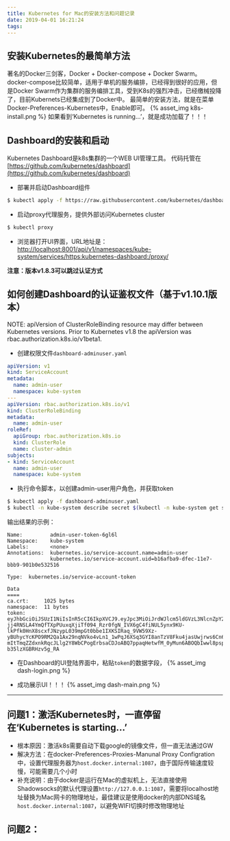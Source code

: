 ```yaml
---
title: Kubernetes for Mac的安装方法和问题记录
date: 2019-04-01 16:21:24
tags:
---
```


## 安装Kubernetes的最简单方法
著名的Docker三剑客，Docker + Docker-compose + Docker Swarm。
docker-compose比较简单，适用于单机的服务编排，已经得到很好的应用，但是Docker Swarm作为集群的服务编排工具，受到K8s的强烈冲击，已经缴械投降了，目前Kubernets已经集成到了Docker中。
最简单的安装方法，就是在菜单Docker-Preferences-Kubernetes中，Enable即可。
{% asset_img k8s-install.png %}
如果看到‘Kubernetes is running...’，就是成功加载了！！！

## Dashboard的安装和启动
Kubernetes Dashboard是k8s集群的一个WEB UI管理工具。
代码托管在[https://github.com/kubernetes/dashboard](https://github.com/kubernetes/dashboard)

- 部署并启动Dashboard组件
```bash
$ kubectl apply -f https://raw.githubusercontent.com/kubernetes/dashboard/v1.10.1/src/deploy/recommended/kubernetes-dashboard.yaml
```

- 启动proxy代理服务，提供外部访问Kubernetes cluster
```bash
$ kubectl proxy
```

- 浏览器打开UI界面，URL地址是：
[http://localhost:8001/api/v1/namespaces/kube-system/services/https:kubernetes-dashboard:/proxy/](http://localhost:8001/api/v1/namespaces/kube-system/services/https:kubernetes-dashboard:/proxy/)

**注意：版本v1.8.3可以跳过认证方式**

## 如何创建Dashboard的认证鉴权文件（基于v1.10.1版本）

NOTE: apiVersion of ClusterRoleBinding resource may differ between Kubernetes versions. Prior to Kubernetes v1.8 the apiVersion was rbac.authorization.k8s.io/v1beta1.

- 创建权限文件`dashboard-adminuser.yaml`
```yaml
apiVersion: v1
kind: ServiceAccount
metadata:
  name: admin-user
  namespace: kube-system
---
apiVersion: rbac.authorization.k8s.io/v1
kind: ClusterRoleBinding
metadata:
  name: admin-user
roleRef:
  apiGroup: rbac.authorization.k8s.io
  kind: ClusterRole
  name: cluster-admin
subjects:
- kind: ServiceAccount
  name: admin-user
  namespace: kube-system
```

- 执行命令脚本，以创建admin-user用户角色，并获取token
```bash
$ kubectl apply -f dashboard-adminuser.yaml
$ kubectl -n kube-system describe secret $(kubectl -n kube-system get secret | grep admin-user | awk '{print $1}')
```
输出结果的示例：
```
Name:         admin-user-token-6gl6l
Namespace:    kube-system
Labels:       <none>
Annotations:  kubernetes.io/service-account.name=admin-user
              kubernetes.io/service-account.uid=b16afba9-dfec-11e7-bbb9-901b0e532516

Type:  kubernetes.io/service-account-token

Data
====
ca.crt:     1025 bytes
namespace:  11 bytes
token:      eyJhbGciOiJSUzI1NiIsInR5cCI6IkpXVCJ9.eyJpc3MiOiJrdWJlcm5ldGVzL3NlcnZpY2VhY2NvdW50Iiwia3ViZXJuZXRlcy5pby9zZXJ2aWNlYWNjb3VudC9uYW1lc3BhY2UiOiJrdWJlLXN5c3RlbSIsImt1YmVybmV0ZXMuaW8vc2VydmljZWFjY291bnQvc2VjcmV0Lm5hbWUiOiJhZG1pbi11c2VyLXRva2VuLTZnbDZsIiwia3ViZXJuZXRlcy5pby9zZXJ2aWNlYWNjb3VudC9zZXJ2aWNlLWFjY291bnQubmFtZSI6ImFkbWluLXVzZXIiLCJrdWJlcm5ldGVzLmlvL3NlcnZpY2VhY2NvdW50L3NlcnZpY2UtYWNjb3VudC51aWQiOiJiMTZhZmJhOS1kZmVjLTExZTctYmJiOS05MDFiMGU1MzI1MTYiLCJzdWIiOiJzeXN0ZW06c2VydmljZWFjY291bnQ6a3ViZS1zeXN0ZW06YWRtaW4tdXNlciJ9.M70CU3lbu3PP4OjhFms8PVL5pQKj-jj4RNSLA4YmQfTXpPUuxqXjiTf094_Rzr0fgN_IVX6gC4fiNUL5ynx9KU-lkPfk0HnX8scxfJNzypL039mpGt0bbe1IXKSIRaq_9VW59Xz-yBUhycYcKPO9RM2Qa1Ax29nqNVko4vLn1_1wPqJ6XSq3GYI8anTzV8Fku4jasUwjrws6Cn6_sPEGmL54sq5R4Z5afUtv-mItTmqZZdxnkRqcJLlg2Y8WbCPogErbsaCDJoABQ7ppaqHetwfM_0yMun6ABOQbIwwl8pspJhpplKwyo700OSpvTT9zlBsu-b35lzXGBRHzv5g_RA
```

- 在Dashboard的UI登陆界面中，粘贴`token`的数据字段，
{% asset_img dash-login.png %}

- 成功展示UI！！！
{% asset_img dash-main.png %}

---
## 问题1：激活Kubernetes时，一直停留在‘Kubernetes is starting...’
- 根本原因：激活k8s需要自动下载google的镜像文件，但一直无法通过GW
- 解决方法：在docker-Preferences-Proxies-Manunal Proxy Configration中，设置代理服务器为`host.docker.internal:1087`，由于国际传输速度较慢，可能需要几个小时
- 补充说明：由于docker是运行在Mac的虚拟机上，无法直接使用Shadowsocks的默认代理设置`http://127.0.0.1:1087`，需要将localhost地址替换为Mac网卡的物理地址，最佳建议是使用docker的内部DNS域名`host.docker.internal:1087`，以避免WIFI切换时修改物理地址

## 问题2：